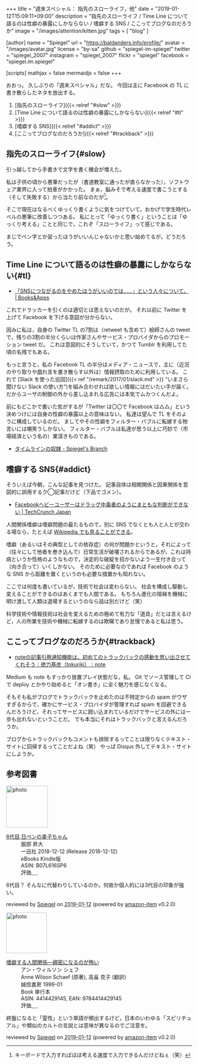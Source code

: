 +++
title = "週末スペシャル： 指先のスローライフ，他"
date = "2019-01-12T15:09:11+09:00"
description = "指先のスローライフ / Time Line について語るのは性癖の暴露にしかならない / 嗜癖する SNS / ここってブログなのだろうか"
image = "/images/attention/kitten.jpg"
tags = [ "blog" ]

[author]
  name      = "Spiegel"
  url       = "https://baldanders.info/profile/"
  avatar    = "/images/avatar.jpg"
  license   = "by-sa"
  github    = "spiegel-im-spiegel"
  twitter   = "spiegel_2007"
  instagram = "spiegel_2007"
  flickr    = "spiegel"
  facebook  = "spiegel.im.spiegel"

[scripts]
  mathjax = false
  mermaidjs = false
+++

おおっ。
久しぶりの「週末スペシャル」だな。
今回は主に Facebook の TL に書き散らしたネタを放出する。

1. [指先のスローライフ]({{< relref "#slow" >}})
1. [Time Line について語るのは性癖の暴露にしかならない]({{< relref "#tl" >}})
1. [嗜癖する SNS]({{< relref "#addict" >}})
1. [ここってブログなのだろうか]({{< relref "#trackback" >}})


## 指先のスローライフ{#slow}

引っ越してから手書きで文字を書く機会が増えた。

私は子供の頃から悪筆だったが（書道教室に通ったが直らなかった），ソフトウェア業界に入って拍車がかかった。
まぁ，脳みそで考える速度で書こうとする（そして失敗する）から当たり前なのだが[^kb1]。

[^kb1]: キーボードで入力すればほぼ考える速度で入力できるんだけどねぇ（笑）

そこで現在はなるべくゆっくり書くように気をつけていて，おかげで学生時代レベルの悪筆に改善しつつある。
私にとって「ゆっくり書く」ということは「ゆっくり考える」ことと同じで，これぞ「スローライフ」って感じである。

まじでペン字とか習ったほうがいいんじゃないかと思い始めてるが，どうだろう。

## Time Line について語るのは性癖の暴露にしかならない{#tl}

- [「SNSにつながるのをやめたほうがいいのでは……」という人々について。 | Books&Apps](https://blog.tinect.jp/?p=55243)

これでドラッカーを引くのは適切とは思えないのだが。
それ以前に Twitter を上げて Facebook を下げる意図が分からない。

因みに私は，自身の Twitter TL の7割は（retweet も含めて）絵師さんの tweet で，残りの3割の半分くらいは作家さんやサービス・プロバイダからのプロモーション tweet だ。
これは意図的にそうしていて，かつて Tumblr を利用してた頃の名残でもある。

もっと言うと，私の Facebook TL の半分はメディア・ニュースで，主に（近況のやり取りや戯れ言を書き散らす以外は）情報摂取のために利用している。
これで [Slack を使った巡回]({{< ref "/remark/2017/01/slack.md" >}} "いまさら聞けない Slack の使い方")を組み合わせれば欲しい情報にはだいたい手が届く。
だからユーザの制御の外から差し込まれる広告には本気でムカつくんだよ。

前にもどこかで書いた気がするが「Twitter は〇〇で Facebook は△△」という決めつけには自身の性癖の暴露以上の意味はない。
私達は望んで TL をそのように構成しているのだ。
ましてやその性癖をフィルター・バブルに転嫁する物言いには嘲笑うしかない。
フィルター・バブルは私達が思う以上に巧妙で（市場経済という名の）業深きものである。

- [タイムラインの奴隷 - Spiegel's Branch](https://scrapbox.io/spiegel-branch/%E3%82%BF%E3%82%A4%E3%83%A0%E3%83%A9%E3%82%A4%E3%83%B3%E3%81%AE%E5%A5%B4%E9%9A%B7)

## 嗜癖する SNS{#addict}

そういえば今朝，こんな記事を見つけた。
記事自体は相関関係と因果関係を意図的に誤用するク◯記事だけど（下品でゴメン）。

- [Facebookヘビーユーザーはドラッグ中毒者のようにまともな判断ができない  |  TechCrunch Japan](https://jp.techcrunch.com/2019/01/12/2019-01-10-facebook-addiction-research/)

人間関係嗜癖は嗜癖問題の最たるもので，別に SNS でなくとも人と人とが交わる場なら，たとえば [Wikipedia でも見ることができる](https://wirelesswire.jp/2016/11/57893/ "ネットにしか居場所がないということ（前編） - WirelessWire News")。

嗜癖（あるいはその典型としての依存症）の何が問題かというと，それによって（往々にして他者を巻き込んで）日常生活が破壊されるからであるが，これは持病というか性格のようなもので，決定的な破綻を招かないよう一生付き合って（向き合って）いくしかない。
そのために必要なのであれば Facebook のような SNS から距離を置くというのも必要な措置かも知れない。

ここでは何度も書いているが，技術で社会は変わらない。
社会を構成し駆動し変えることができるのはあくまでも人間である。
もちろん進化の階梯を機械に明け渡して人類は退場するというのなら話は別だけど（笑）

科学技術や情報技術は社会を変えるための極めて有力な「道具」だとは言えるけど，人の所業を技術や機械に転嫁するのは欺瞞であり怠慢であると私は思う。

## ここってブログなのだろうか{#trackback}

- [noteの記事引用通知機能は，初めてのトラックバックの感動を思い出させてくれそう｜徳力基彦（tokuriki）｜note](https://note.mu/tokuriki/n/n07b476f8be0e)

Medium も note もすっかり放置プレイ状態だな，私。
Git でソース管理して CI で deploy とかやり始めると「オン書き」に全く魅力を感じなくなる。

そもそも私がブログでトラックバックを止めたのは不特定からの spam がウザすぎるからで，確かにサービス・プロバイダが管理すれば spam を回避できるんだろうけど，それってサービスに囲い込まれているだけでサービスの外には一歩も出れないということだ。
でも本当にそれはトラックバックと言えるんだろうか。

ブログからトラックバックもコメントも排除するってことは限りなくテキスト・サイトに回帰するってことだよね（笑） やっぱ Disqus 外してテキスト・サイトにしようか。

## 参考図書

<div class="hreview">
  <div class="photo"><a class="item url" href="https://www.amazon.co.jp/6%E4%BB%A3%E7%9B%AE-%E6%97%A5%E3%83%9A%E3%83%B3%E3%81%AE%E7%BE%8E%E5%AD%90%E3%81%A1%E3%82%83%E3%82%93-%E6%9C%8D%E9%83%A8-%E6%98%87%E5%A4%A7-ebook/dp/B07L616SP6?SubscriptionId=AKIAJYVUJ3DMTLAECTHA&tag=baldandersinf-22&linkCode=xm2&camp=2025&creative=165953&creativeASIN=B07L616SP6"><img src="https://images-fe.ssl-images-amazon.com/images/I/41v64QozUhL._SL160_.jpg" width="113" alt="photo"></a></div>
  <dl class="fn">
    <dt><a href="https://www.amazon.co.jp/6%E4%BB%A3%E7%9B%AE-%E6%97%A5%E3%83%9A%E3%83%B3%E3%81%AE%E7%BE%8E%E5%AD%90%E3%81%A1%E3%82%83%E3%82%93-%E6%9C%8D%E9%83%A8-%E6%98%87%E5%A4%A7-ebook/dp/B07L616SP6?SubscriptionId=AKIAJYVUJ3DMTLAECTHA&tag=baldandersinf-22&linkCode=xm2&camp=2025&creative=165953&creativeASIN=B07L616SP6">6代目 日ペンの美子ちゃん</a></dt>
	<dd>服部 昇大</dd>
    <dd>一迅社 2018-12-12 (Release 2018-12-12)</dd>
    <dd>eBooks Kindle版</dd>
    <dd>ASIN: B07L616SP6</dd>
    <dd>評価<abbr class="rating fa-sm" title="4">&nbsp;<i class="fas fa-star"></i>&nbsp;<i class="fas fa-star"></i>&nbsp;<i class="fas fa-star"></i>&nbsp;<i class="fas fa-star"></i>&nbsp;<i class="far fa-star"></i></abbr></dd>
  </dl>
  <p class="description">6代目？ そんなに代替わりしているのか。何故か個人的には3代目の印象が強い。</p>
  <p class="powered-by" >reviewed by <a href='#maker' class='reviewer'>Spiegel</a> on <abbr class="dtreviewed" title="2019-01-12">2019-01-12</abbr> (powered by <a href="https://github.com/spiegel-im-spiegel/amazon-item" >amazon-item</a> v0.2.0)</p>
</div>

<div class="hreview">
  <div class="photo"><a class="item url" href="https://www.amazon.co.jp/%E5%97%9C%E7%99%96%E3%81%99%E3%82%8B%E4%BA%BA%E9%96%93%E9%96%A2%E4%BF%82%E2%80%95%E8%A6%AA%E5%AF%86%E3%81%AB%E3%81%AA%E3%82%8B%E3%81%AE%E3%81%8C%E6%80%96%E3%81%84-%E3%82%A2%E3%83%B3%E3%83%BB%E3%82%A6%E3%82%A3%E3%83%AB%E3%82%BD%E3%83%B3-%E3%82%B7%E3%82%A7%E3%83%95/dp/4414429145?SubscriptionId=AKIAJYVUJ3DMTLAECTHA&tag=baldandersinf-22&linkCode=xm2&camp=2025&creative=165953&creativeASIN=4414429145"><img src="https://images-fe.ssl-images-amazon.com/images/I/41NXMXRCBVL._SL160_.jpg" width="110" alt="photo"></a></div>
  <dl class="fn">
    <dt><a href="https://www.amazon.co.jp/%E5%97%9C%E7%99%96%E3%81%99%E3%82%8B%E4%BA%BA%E9%96%93%E9%96%A2%E4%BF%82%E2%80%95%E8%A6%AA%E5%AF%86%E3%81%AB%E3%81%AA%E3%82%8B%E3%81%AE%E3%81%8C%E6%80%96%E3%81%84-%E3%82%A2%E3%83%B3%E3%83%BB%E3%82%A6%E3%82%A3%E3%83%AB%E3%82%BD%E3%83%B3-%E3%82%B7%E3%82%A7%E3%83%95/dp/4414429145?SubscriptionId=AKIAJYVUJ3DMTLAECTHA&tag=baldandersinf-22&linkCode=xm2&camp=2025&creative=165953&creativeASIN=4414429145">嗜癖する人間関係―親密になるのが怖い</a></dt>
	<dd>アン・ウィルソン シェフ</dd>
	<dd>Anne Wilson Schaef (原著), 高畠 克子 (翻訳)</dd>
    <dd>誠信書房 1999-01</dd>
    <dd>Book 単行本</dd>
    <dd>ASIN: 4414429145, EAN: 9784414429145</dd>
    <dd>評価<abbr class="rating fa-sm" title="4">&nbsp;<i class="fas fa-star"></i>&nbsp;<i class="fas fa-star"></i>&nbsp;<i class="fas fa-star"></i>&nbsp;<i class="fas fa-star"></i>&nbsp;<i class="far fa-star"></i></abbr></dd>
  </dl>
  <p class="description">終盤になると「霊性」という単語が頻出するけど，日本のいわゆる「スピリチュアル」や類似のカルトの言説とは意味が異なるのでご注意を。</p>
  <p class="powered-by" >reviewed by <a href='#maker' class='reviewer'>Spiegel</a> on <abbr class="dtreviewed" title="2019-01-12">2019-01-12</abbr> (powered by <a href="https://github.com/spiegel-im-spiegel/amazon-item" >amazon-item</a> v0.2.0)</p>
</div>
